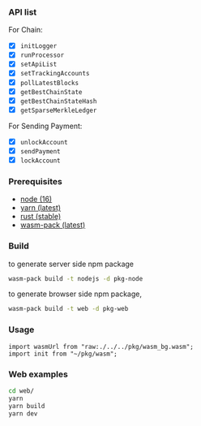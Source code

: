 ### API list

For Chain:
- [x] `initLogger`
- [x] `runProcessor`
- [x] `setApiList`
- [x] `setTrackingAccounts`
- [x] `pollLatestBlocks`
- [x] `getBestChainState`
- [x] `getBestChainStateHash`
- [x] `getSparseMerkleLedger`

For Sending Payment:
- [x] `unlockAccount`
- [x] `sendPayment`
- [x] `lockAccount`

### Prerequisites

- [node (16)](https://nodejs.org/en/download/)
- [yarn (latest)](https://yarnpkg.com/)
- [rust (stable)](https://rustup.rs/)
- [wasm-pack (latest)](https://rustwasm.github.io/wasm-pack/)

### Build

to generate server side npm package
```bash
wasm-pack build -t nodejs -d pkg-node
```

to generate browser side npm package,
```bash
wasm-pack build -t web -d pkg-web
```

### Usage

```
import wasmUrl from "raw:./../../pkg/wasm_bg.wasm";
import init from "~/pkg/wasm";
```

### Web examples
```bash
cd web/
yarn
yarn build
yarn dev
```